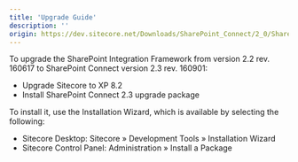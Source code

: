 ```yaml
---
title: 'Upgrade Guide'
description: ''
origin: https://dev.sitecore.net/Downloads/SharePoint_Connect/2_0/SharePoint_Connect_23/Upgrade_Guide
---
```


To upgrade the SharePoint Integration Framework from version 2.2 rev. 160617 to SharePoint Connect version 2.3 rev. 160901:

- Upgrade Sitecore to XP 8.2
- Install SharePoint Connect 2.3 upgrade package

To install it, use the Installation Wizard, which is available by selecting the following:

- Sitecore Desktop: Sitecore » Development Tools » Installation Wizard
- Sitecore Control Panel: Administration » Install a Package
